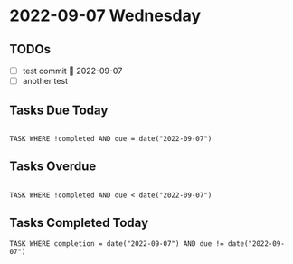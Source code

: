 # 2022-09-07 Wednesday

## TODOs

- [ ] test commit 📅 2022-09-07 
- [ ] another  test

## Tasks Due Today

```dataview

TASK WHERE !completed AND due = date("2022-09-07")

```

## Tasks Overdue

```dataview

TASK WHERE !completed AND due < date("2022-09-07")

```

## Tasks Completed Today

```dataview
TASK WHERE completion = date("2022-09-07") AND due != date("2022-09-07")
```
